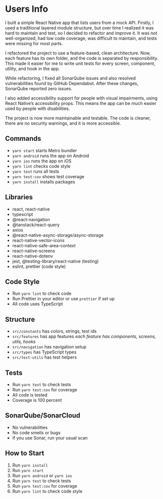 # Users Info

I built a simple React Native app that lists users from a mock API. Firstly, I used a traditional layered module structure, but over time I realized it was hard to maintain and test, so I decided to refactor and improve it. It was not well-organized, had low code coverage, was difficult to maintain, and tests were missing for most parts.

I refactored the project to use a feature-based, clean architecture. Now, each feature has its own folder, and the code is separated by responsibility. This made it easier for me to write unit tests for every screen, component, utility, and hook in the app.

While refactoring, I fixed all SonarQube issues and also resolved vulnerabilities found by GitHub Dependabot. After these changes, SonarQube reported zero issues.

I also added accessibility support for people with visual impairments, using React Native’s accessibility props. This means the app can be much easier used by people with disabilities.

The project is now more maintainable and testable. The code is cleaner, there are no security warnings, and it is more accessible.

## Commands

- `yarn start` starts Metro bundler
- `yarn android` runs the app on Android
- `yarn ios` runs the app on iOS
- `yarn lint` checks code style
- `yarn test` runs all tests
- `yarn test:cov` shows test coverage
- `yarn install` installs packages

## Libraries

- react, react-native
- typescript
- @react-navigation
- @tanstack/react-query
- axios
- @react-native-async-storage/async-storage
- react-native-vector-icons
- react-native-safe-area-context
- react-native-screens
- react-native-dotenv
- jest, @testing-library/react-native (testing)
- eslint, prettier (code style)

## Code Style

- Run `yarn lint` to check code
- Run Prettier in your editor or use `prettier` if set up
- All code uses TypeScript

## Structure

- `src/constants` has colors, strings, test ids
- `src/features` has app features *each feature has components, screens, utils, hooks*
- `src/navigation` has navigation setup
- `src/types` has TypeScript types
- `src/test-utils` has test helpers

## Tests

- Run `yarn test` to check tests
- Run `yarn test:cov` for coverage
- All code is tested
- Coverage is 100 percent

## SonarQube/SonarCloud

- No vulnerabilities
- No code smells or bugs
- If you use Sonar, run your usual scan

## How to Start

1. Run `yarn install`
2. Run `yarn start`
3. Run `yarn android` or `yarn ios`
4. Run `yarn test` to check tests
5. Run `yarn test:cov` for coverage
6. Run `yarn lint` to check code style
